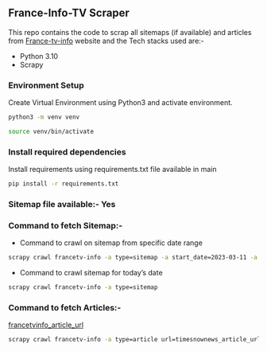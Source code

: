 ## France-Info-TV Scraper

This repo contains the code to scrap all sitemaps (if available) and articles from [France-tv-info](https://www.francetvinfo.fr/) website and the Tech stacks used are:-
-  Python 3.10
-  Scrapy 

### Environment Setup 
 
Create Virtual Environment using Python3 and activate environment. 
```bash
python3 -m venv venv
```
```bash
source venv/bin/activate
```

### Install required dependencies

Install requirements using requirements.txt file available in main
```bash
pip install -r requirements.txt
```

### Sitemap file available:- Yes

### Command to fetch Sitemap:-
-  Command to crawl on sitemap from specific date range
```bash
scrapy crawl francetv-info -a type=sitemap -a start_date=2023-03-11 -a end_date=2023-03-13
```
    
-  Command to crawl sitemap for today’s date  
```bash
scrapy crawl francetv-info -a type=sitemap
```
    
### Command to fetch Articles:-
[francetvinfo_article_url](https://www.francetvinfo.fr/economie/retraite/reforme-des-retraites/retraites-face-aux-elus-de-la-majorite-emmanuel-macron-a-voulu-tracer-les-perspectives-des-annees-qui-viennent-selon-le-depute-renaissance-benjamin-haddad_5724728.html)
```bash
scrapy crawl francetv-info -a type=article url=timesnownews_article_url
```

